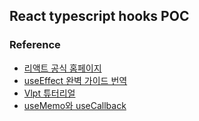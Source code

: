 ## React typescript hooks POC

### Reference
- [리액트 공식 홈페이지](https://ko.reactjs.org/docs/hooks-intro.html)
- [useEffect 완벽 가이드 번역](https://rinae.dev/posts/a-complete-guide-to-useeffect-ko)
- [Vlpt 튜터리얼](https://react.vlpt.us/basic/17-useMemo.html)
- [useMemo와 useCallback](https://rinae.dev/posts/review-when-to-usememo-and-usecallback)
